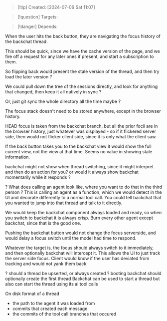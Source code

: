 
>[!tip] Created: [2024-07-06 Sat 11:07]

>[!question] Targets: 

>[!danger] Depends: 

When the user hits the back button, they are navigating the focus history of the backchat thread.

This should be quick, since we have the cache version of the page, and we fire off a request for any later ones if present, and start a subscription to them.

So flipping back would present the stale version of the thread, and then try load the later version ?

We could pull down the tree of the sessions directly, and look for anything that changed, then keep it all natively in sync ?

Or, just git sync the whole directory all the time maybe ?

The focus stack doesn't need to be stored anywhere, except in the browser history.

HEAD focus is taken from the backchat branch, but all the prior focii are in the browser history, just whatever was displayed - so if it flickered server side, then would not flicker client side, since it is only what the client saw.

If the back button takes you to the backchat view it would show the full current view, not the view at that time.  Seems no value in showing stale information.

backchat might not show when thread switching, since it might interpret and then do an action for you? or would it always show backchat momentarily while it responds ?

? What does calling an agent look like, where you want to do that in the third person ?
This is calling an agent as a function, which we would detect in the UI and decorate differently to a normal tool call.  You could tell backchat that you wanted to jump into that thread and talk to it directly.

We would keep the backchat component always loaded and ready, so when you switch to backchat it is always crisp.  Burn every other agent except backchat, since that is the good one.

Pushing the backchat button would not change the focus serverside, and would delay a focus switch until the model had time to respond.

Whatever the target is, the focus should always switch to it immediately, and then optionally backchat will intercept it.  This allows the UI to just track the server side focus.  Client would know if the user has deviated from tracking and would not yank them back.

? should a thread be upserted, or always created ?
booting backchat should optionally create the first thread
Backchat can be used to start a thread but also can start the thread using its ai tool calls

On disk format of a thread
- the path to the agent it was loaded from
- commits that created each message
- the commits of the tool call branches that occured